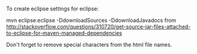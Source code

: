 To create eclipse settings for eclipse:

mvn eclipse:eclipse -DdownloadSources -DdownloadJavadocs
from http://stackoverflow.com/questions/310720/get-source-jar-files-attached-to-eclipse-for-maven-managed-dependencies


Don't forget to remove special characters from the html file names.